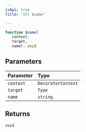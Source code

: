 ```yaml
---
jsApi: true
title: "[F] $name"

---
```

```ts
function $name(
   context, 
   target, 
   name): void
```

## Parameters

| Parameter | Type |
| :------ | :------ |
| `context` | `DecoratorContext` |
| `target` | `Type` |
| `name` | `string` |

## Returns

`void`
